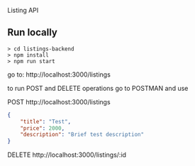 Listing API

## Run locally

```console
> cd listings-backend
> npm install
> npm run start
```

go to: http://localhost:3000/listings

to run POST and DELETE operations
go to POSTMAN and use

POST
http://localhost:3000/listings
```json
{
    "title": "Test",
    "price": 2000,
    "description": "Brief test description"
}
```

DELETE
http://localhost:3000/listings/:id
